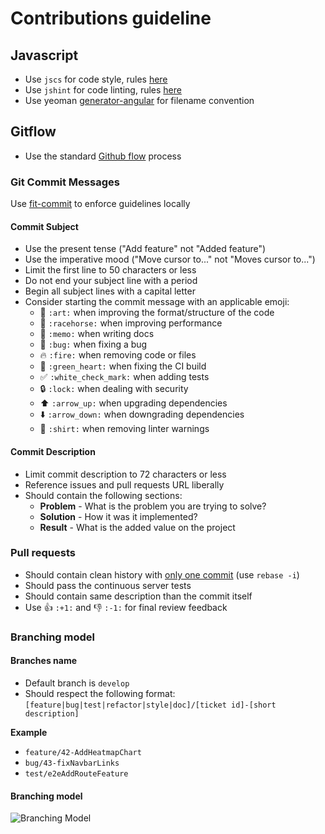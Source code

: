 # Contributions guideline

## Javascript

* Use `jscs` for code style, rules [here](.jscsrc)
* Use `jshint` for code linting, rules [here](.jshintrc)
* Use yeoman [generator-angular](https://github.com/yeoman/generator-angular)
  for filename convention

## Gitflow

* Use the standard [Github flow](https://guides.github.com/introduction/flow/) process

### Git Commit Messages

Use [fit-commit](https://github.com/m1foley/fit-commit) to enforce guidelines
locally

#### Commit Subject

* Use the present tense ("Add feature" not "Added feature")
* Use the imperative mood ("Move cursor to..." not "Moves cursor to...")
* Limit the first line to 50 characters or less
* Do not end your subject line with a period
* Begin all subject lines with a capital letter
* Consider starting the commit message with an applicable emoji:
  * :art: `:art:` when improving the format/structure of the code
  * :racehorse: `:racehorse:` when improving performance
  * :memo: `:memo:` when writing docs
  * :bug: `:bug:` when fixing a bug
  * :fire: `:fire:` when removing code or files
  * :green_heart: `:green_heart:` when fixing the CI build
  * :white_check_mark: `:white_check_mark:` when adding tests
  * :lock: `:lock:` when dealing with security
  * :arrow_up: `:arrow_up:` when upgrading dependencies
  * :arrow_down: `:arrow_down:` when downgrading dependencies
  * :shirt: `:shirt:` when removing linter warnings

#### Commit Description

* Limit commit description to 72 characters or less
* Reference issues and pull requests URL liberally
* Should contain the following sections:
  * **Problem** - What is the problem you are trying to solve?
  * **Solution** - How it was it implemented?
  * **Result** - What is the added value on the project

### Pull requests

* Should contain clean history with [only one
  commit](https://www.atlassian.com/git/tutorials/merging-vs-rebasing/workflow-walkthrough)
  (use `rebase -i`)
* Should pass the continuous server tests
* Should contain same description than the commit itself
* Use :+1: `:+1:` and :-1: `:-1:` for final review feedback

### Branching model

#### Branches name

* Default branch is `develop`
* Should respect the following format: `[feature|bug|test|refactor|style|doc]/[ticket id]-[short description]`

**Example**
* `feature/42-AddHeatmapChart`
* `bug/43-fixNavbarLinks`
* `test/e2eAddRouteFeature`

#### Branching model
![Branching Model](http://nvie.com/img/git-model@2x.png)
